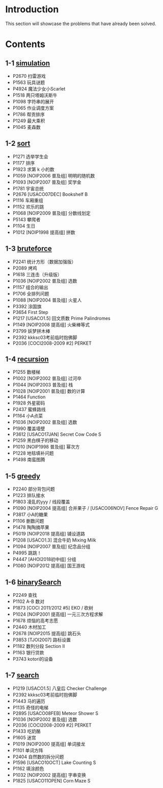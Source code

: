 # Introduction

This section will showcase the problems that have already been solved.

# Contents

## 1-1 [simulation](https://www.luogu.com.cn/training/106)

- P2670 扫雷游戏 
- P1563 玩具谜题 
- P4924 魔法少女小Scarlet 
- P1518 两只塔姆沃斯牛 
- P1098 字符串的展开 
- P1065 作业调度方案 
- P1786 帮贡排序 
- P1249 最大乘积 
- P1045 麦森数

## 1-2 [sort](https://www.luogu.com.cn/training/107)

- P1271 选举学生会
- P1177	排序
- P1923	求第 k 小的数
- P1059 \[NOIP2006 普及组\] 明明的随机数	
- P1093 \[NOIP2007 普及组\] 奖学金	
- P1781 宇宙总统
- P2676 \[USACO07DEC\] Bookshelf B
- P1116 车厢重组
- P1152 欢乐的跳
- P1068 \[NOIP2009 普及组\] 分数线划定
- P5143 攀爬者
- P1104 生日
- P1012 \[NOIP1998 提高组\] 拼数

## 1-3 [bruteforce](https://www.luogu.com.cn/training/108)

- P2241	统计方形（数据加强版）
- P2089	烤鸡
- P1618	三连击（升级版）
- P1036	\[NOIP2002 普及组\] 选数
- P1157	组合的输出
- P1706	全排列问题
- P1088	\[NOIP2004 普及组\] 火星人
- P3392	涂国旗
- P3654	First Step
- P1217	\[USACO1.5\] 回文质数 Prime Palindromes
- P1149	\[NOIP2008 提高组\] 火柴棒等式
- P3799	妖梦拼木棒
- P2392	kkksc03考前临时抱佛脚
- P2036	\[COCI2008-2009 #2\] PERKET

## 1-4 [recursion](https://www.luogu.com.cn/training/109)

- P1255	数楼梯
- P1002	\[NOIP2002 普及组\] 过河卒
- P1044	\[NOIP2003 普及组\] 栈
- P1028	\[NOIP2001 普及组\] 数的计算
- P1464	Function
- P1928	外星密码
- P2437	蜜蜂路线
- P1164	小A点菜
- P1036	\[NOIP2002 普及组\] 选数
- P1990	覆盖墙壁
- P3612	\[USACO17JAN\] Secret Cow Code S
- P1259	黑白棋子的移动	
- P1010	\[NOIP1998 普及组\] 幂次方
- P1228	地毯填补问题
- P1498	南蛮图腾

## 1-5 [greedy](https://www.luogu.com.cn/training/110)

- P2240	部分背包问题
- P1223	排队接水
- P1803	凌乱的yyy / 线段覆盖
- P1090	[NOIP2004 提高组] 合并果子 / \[USACO06NOV\] Fence Repair G
- P3817	小A的糖果
- P1106	删数问题
- P1478	陶陶摘苹果
- P5019	\[NOIP2018 提高组\] 铺设道路
- P1208	\[USACO1.3\] 混合牛奶 Mixing Milk
- P1094	[NOIP2007 普及组] 纪念品分组
- P4995	跳跳！
- P4447	\[AHOI2018初中组\] 分组
- P1080	\[NOIP2012 提高组\] 国王游戏

## 1-6 [binarySearch](https://www.luogu.com.cn/training/111)

- P2249	查找
- P1102	A-B 数对
- P1873	\[COCI 2011/2012 #5\] EKO / 砍树
- P1024	\[NOIP2001 提高组\] 一元三次方程求解
- P1678	烦恼的高考志愿
- P2440	木材加工
- P2678	\[NOIP2015 提高组\] 跳石头
- P3853	\[TJOI2007\] 路标设置
- P1182	数列分段 Section II
- P1163	银行贷款
- P3743	kotori的设备

## 1-7 [search](https://www.luogu.com.cn/training/112)

- P1219	\[USACO1.5\] 八皇后 Checker Challenge
- P2392	kkksc03考前临时抱佛脚
- P1443	马的遍历
- P1135	奇怪的电梯
- P2895	\[USACO08FEB\] Meteor Shower S
- P1036	\[NOIP2002 普及组\] 选数
- P2036	\[COCI2008-2009 #2\] PERKET
- P1433	吃奶酪
- P1605	迷宫
- P1019	\[NOIP2000 提高组\] 单词接龙
- P1101	单词方阵
- P2404	自然数的拆分问题
- P1596	\[USACO10OCT\] Lake Counting S
- P1162	填涂颜色
- P1032	\[NOIP2002 提高组\] 字串变换
- P1825	\[USACO11OPEN\] Corn Maze S